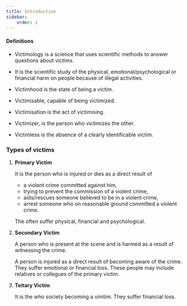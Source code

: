 ```yaml
---
title: Introduction
sidebar: 
    order: 1
---
```


#### Definitions

- Victimology is a science that uses scientific methods to answer questions about
victims.

- It is the scientific study of the physical, emotional/psychological or financial
harm on people because of illegal activities.

- Victimhood is the state of being a victim.

- Victimisable, capable of being victimized.

- Victimisation is the act of victimising.

- Victimizer, is the person who victimizes the other.

- Victimless is the absence of a clearly identificable victim.

### Types of victims

1. **Primary Victim**

    It is the person who is injured or dies as a direct result of
    - a violent crime committed against him,
    - trying to prevent the commission of a violent crime,
    - aids/rescues someone believed to be in a violent crime,
    - arrest someone who on reasonable ground committed a violent crime.

    The often suffer physical, financial and psychological.

2. **Secondary Victim**

    A person who is present at the scene and is harmed as a result of witnessing
    the crime. 

    A person is injured as a direct result of becoming aware of the crime. They
    suffer emotional or financial loss. These people may include relatives or 
    collegues of the primary victim.

3. **Teitary Victim**

    It is the who society becoming a vimtim. They suffer financial loss.



